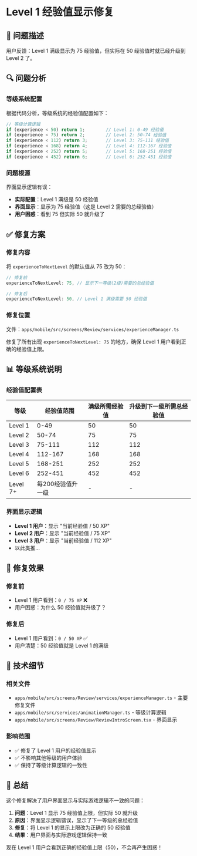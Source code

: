 # Level 1 经验值显示修复

## 🐛 问题描述

用户反馈：Level 1 满级显示为 75 经验值，但实际在 50 经验值时就已经升级到 Level 2 了。

## 🔍 问题分析

### 等级系统配置
根据代码分析，等级系统的经验值配置如下：

```typescript
// 等级计算逻辑
if (experience < 50) return 1;        // Level 1: 0-49 经验值
if (experience < 75) return 2;        // Level 2: 50-74 经验值  
if (experience < 112) return 3;       // Level 3: 75-111 经验值
if (experience < 168) return 4;       // Level 4: 112-167 经验值
if (experience < 252) return 5;       // Level 5: 168-251 经验值
if (experience < 452) return 6;       // Level 6: 252-451 经验值
```

### 问题根源
界面显示逻辑有误：
- **实际配置**：Level 1 满级是 50 经验值
- **界面显示**：显示为 75 经验值（这是 Level 2 需要的总经验值）
- **用户困惑**：看到 75 但实际 50 就升级了

## ✅ 修复方案

### 修复内容
将 `experienceToNextLevel` 的默认值从 75 改为 50：

```typescript
// 修复前
experienceToNextLevel: 75, // 显示下一等级(2级)需要的总经验值

// 修复后  
experienceToNextLevel: 50, // Level 1 满级需要 50 经验值
```

### 修复位置
文件：`apps/mobile/src/screens/Review/services/experienceManager.ts`

修复了所有出现 `experienceToNextLevel: 75` 的地方，确保 Level 1 用户看到正确的经验值上限。

## 📊 等级系统说明

### 经验值配置表
| 等级 | 经验值范围 | 满级所需经验值 | 升级到下一级所需总经验值 |
|------|------------|----------------|-------------------------|
| Level 1 | 0-49 | 50 | 50 |
| Level 2 | 50-74 | 75 | 75 |
| Level 3 | 75-111 | 112 | 112 |
| Level 4 | 112-167 | 168 | 168 |
| Level 5 | 168-251 | 252 | 252 |
| Level 6 | 252-451 | 452 | 452 |
| Level 7+ | 每200经验值升一级 | - | - |

### 界面显示逻辑
- **Level 1 用户**：显示 "当前经验值 / 50 XP"
- **Level 2 用户**：显示 "当前经验值 / 75 XP"  
- **Level 3 用户**：显示 "当前经验值 / 112 XP"
- 以此类推...

## 🎯 修复效果

### 修复前
- Level 1 用户看到：`0 / 75 XP` ❌
- 用户困惑：为什么 50 经验值就升级了？

### 修复后  
- Level 1 用户看到：`0 / 50 XP` ✅
- 用户清楚：50 经验值就是 Level 1 的满级

## 🔧 技术细节

### 相关文件
- `apps/mobile/src/screens/Review/services/experienceManager.ts` - 主要修复文件
- `apps/mobile/src/services/animationManager.ts` - 等级计算逻辑
- `apps/mobile/src/screens/Review/ReviewIntroScreen.tsx` - 界面显示

### 影响范围
- ✅ 修复了 Level 1 用户的经验值显示
- ✅ 不影响其他等级的用户体验
- ✅ 保持了等级计算逻辑的一致性

## 📝 总结

这个修复解决了用户界面显示与实际游戏逻辑不一致的问题：

1. **问题**：Level 1 显示 75 经验值上限，但实际 50 就升级
2. **原因**：界面显示逻辑错误，显示了下一等级的总经验值
3. **修复**：将 Level 1 的显示上限改为正确的 50 经验值
4. **结果**：用户界面与实际游戏逻辑保持一致

现在 Level 1 用户会看到正确的经验值上限（50），不会再产生困惑！
